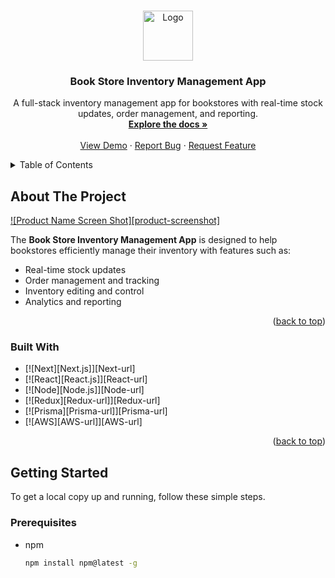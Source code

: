 <a id="readme-top"></a>
<!--
*** Thanks for checking out the Book Store Inventory Management App README. If you have suggestions
*** to improve this, please fork the repo and create a pull request, or simply open an issue with the tag "enhancement".
*** Don't forget to give the project a star!
*** Thanks again! Now let's build something amazing! 🚀
-->



<!-- PROJECT SHIELDS -->
<!--
*** Markdown "reference style" links for readability.
*** Links are declared at the bottom for easy updates.
-->
<!-- PROJECT LOGO -->
<br />
<div align="center">
  <a href="https://github.com/marktevin/book-store-inventory-app">
    <img src="assets/profile.jpg" alt="Logo" width="80" height="80">
  </a>

<h3 align="center">Book Store Inventory Management App</h3>

  <p align="center">
    A full-stack inventory management app for bookstores with real-time stock updates, order management, and reporting.
    <br />
    <a href="https://github.com/marktevin/book-store-inventory-app"><strong>Explore the docs »</strong></a>
    <br />
    <br />
    <a href="https://github.com/marktevin/book-store-inventory-app">View Demo</a>
    ·
    <a href="https://github.com/marktevin/book-store-inventory-app/issues/new?labels=bug&template=bug-report---.md">Report Bug</a>
    ·
    <a href="https://github.com/marktevin/book-store-inventory-app/issues/new?labels=enhancement&template=feature-request---.md">Request Feature</a>
  </p>
</div>



<!-- TABLE OF CONTENTS -->
<details>
  <summary>Table of Contents</summary>
  <ol>
    <li>
      <a href="#about-the-project">About The Project</a>
      <ul>
        <li><a href="#built-with">Built With</a></li>
      </ul>
    </li>
    <li>
      <a href="#getting-started">Getting Started</a>
      <ul>
        <li><a href="#prerequisites">Prerequisites</a></li>
        <li><a href="#installation">Installation</a></li>
      </ul>
    </li>
    <li><a href="#usage">Usage</a></li>
    <li><a href="#roadmap">Roadmap</a></li>
    <li><a href="#contributing">Contributing</a></li>
    <li><a href="#license">License</a></li>
    <li><a href="#contact">Contact</a></li>
    <li><a href="#acknowledgments">Acknowledgments</a></li>
  </ol>
</details>



<!-- ABOUT THE PROJECT -->
## About The Project

[![Product Name Screen Shot][product-screenshot]](https://example.com)

The **Book Store Inventory Management App** is designed to help bookstores efficiently manage their inventory with features such as:
* Real-time stock updates
* Order management and tracking
* Inventory editing and control
* Analytics and reporting

<p align="right">(<a href="#readme-top">back to top</a>)</p>



### Built With

* [![Next][Next.js]][Next-url]
* [![React][React.js]][React-url]
* [![Node][Node.js]][Node-url]
* [![Redux][Redux-url]][Redux-url]
* [![Prisma][Prisma-url]][Prisma-url]
* [![AWS][AWS-url]][AWS-url]

<p align="right">(<a href="#readme-top">back to top</a>)</p>



<!-- GETTING STARTED -->
## Getting Started

To get a local copy up and running, follow these simple steps.

### Prerequisites

* npm
  ```sh
  npm install npm@latest -g

